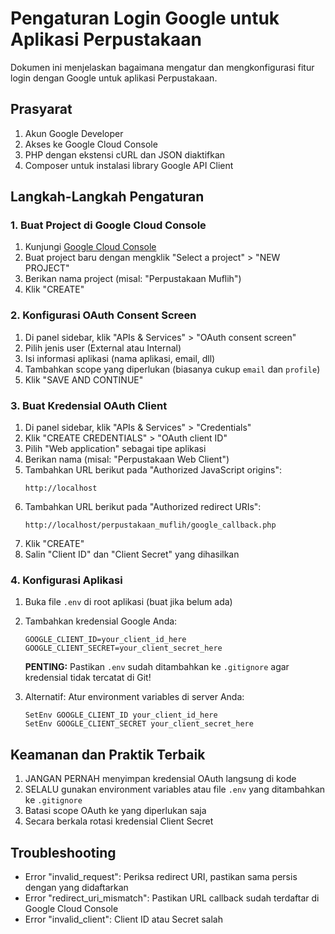# Pengaturan Login Google untuk Aplikasi Perpustakaan

Dokumen ini menjelaskan bagaimana mengatur dan mengkonfigurasi fitur login dengan Google untuk aplikasi Perpustakaan.

## Prasyarat
1. Akun Google Developer
2. Akses ke Google Cloud Console
3. PHP dengan ekstensi cURL dan JSON diaktifkan
4. Composer untuk instalasi library Google API Client

## Langkah-Langkah Pengaturan

### 1. Buat Project di Google Cloud Console
1. Kunjungi [Google Cloud Console](https://console.cloud.google.com/)
2. Buat project baru dengan mengklik "Select a project" > "NEW PROJECT"
3. Berikan nama project (misal: "Perpustakaan Muflih")
4. Klik "CREATE"

### 2. Konfigurasi OAuth Consent Screen
1. Di panel sidebar, klik "APIs & Services" > "OAuth consent screen"
2. Pilih jenis user (External atau Internal)
3. Isi informasi aplikasi (nama aplikasi, email, dll)
4. Tambahkan scope yang diperlukan (biasanya cukup `email` dan `profile`)
5. Klik "SAVE AND CONTINUE"

### 3. Buat Kredensial OAuth Client
1. Di panel sidebar, klik "APIs & Services" > "Credentials"
2. Klik "CREATE CREDENTIALS" > "OAuth client ID"
3. Pilih "Web application" sebagai tipe aplikasi
4. Berikan nama (misal: "Perpustakaan Web Client")
5. Tambahkan URL berikut pada "Authorized JavaScript origins":
   ```
   http://localhost
   ```
6. Tambahkan URL berikut pada "Authorized redirect URIs":
   ```
   http://localhost/perpustakaan_muflih/google_callback.php
   ```
7. Klik "CREATE"
8. Salin "Client ID" dan "Client Secret" yang dihasilkan

### 4. Konfigurasi Aplikasi
1. Buka file `.env` di root aplikasi (buat jika belum ada)
2. Tambahkan kredensial Google Anda:
   ```
   GOOGLE_CLIENT_ID=your_client_id_here
   GOOGLE_CLIENT_SECRET=your_client_secret_here
   ```
   **PENTING:** Pastikan `.env` sudah ditambahkan ke `.gitignore` agar kredensial tidak tercatat di Git!

3. Alternatif: Atur environment variables di server Anda:
   ```
   SetEnv GOOGLE_CLIENT_ID your_client_id_here
   SetEnv GOOGLE_CLIENT_SECRET your_client_secret_here
   ```

## Keamanan dan Praktik Terbaik
1. JANGAN PERNAH menyimpan kredensial OAuth langsung di kode
2. SELALU gunakan environment variables atau file `.env` yang ditambahkan ke `.gitignore`
3. Batasi scope OAuth ke yang diperlukan saja
4. Secara berkala rotasi kredensial Client Secret

## Troubleshooting
- Error "invalid_request": Periksa redirect URI, pastikan sama persis dengan yang didaftarkan
- Error "redirect_uri_mismatch": Pastikan URL callback sudah terdaftar di Google Cloud Console
- Error "invalid_client": Client ID atau Secret salah